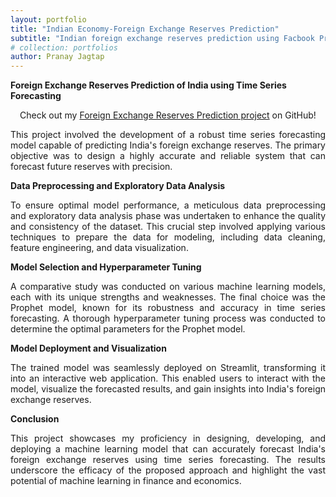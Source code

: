 ```yaml
---
layout: portfolio
title: "Indian Economy-Foreign Exchange Reserves Prediction"
subtitle: "Indian foreign exchange reserves prediction using Facbook Prophet model<br/><img src='/assets/img/IE_fig3.png'>"
# collection: portfolios
author: Pranay Jagtap
---
```


**Foreign Exchange Reserves Prediction of India using Time Series Forecasting**

<p align="center">
  Check out my <a href="https://github.com/PranayJagtap06/ML_Projects/tree/main/Indian%20Economy-Foreign%20Exchange%20Reserves%20Prediction">Foreign Exchange Reserves Prediction project</a> on GitHub!
</p>

<p style="text-align: justify;">
  This project involved the development of a robust time series forecasting model capable of predicting India's foreign exchange reserves. The primary objective was to 
  design a highly accurate and reliable system that can forecast future reserves with precision.
</p>

**Data Preprocessing and Exploratory Data Analysis**

<p style="text-align: justify;">
  To ensure optimal model performance, a meticulous data preprocessing and exploratory data analysis phase was undertaken to enhance the quality and consistency of the dataset. 
  This crucial step involved applying various techniques to prepare the data for modeling, including data cleaning, feature engineering, and data visualization.
</p>

**Model Selection and Hyperparameter Tuning**

<p style="text-align: justify;">
  A comparative study was conducted on various machine learning models, each with its unique strengths and weaknesses. The final choice was the Prophet model, known for its 
  robustness and accuracy in time series forecasting. A thorough hyperparameter tuning process was conducted to determine the optimal parameters for the Prophet model.
</p>

**Model Deployment and Visualization**

<p style="text-align: justify;">
  The trained model was seamlessly deployed on Streamlit, transforming it into an interactive web application. This enabled users to interact with the model, visualize the 
  forecasted results, and gain insights into India's foreign exchange reserves.
</p>

**Conclusion**

<p style="text-align: justify;">
  This project showcases my proficiency in designing, developing, and deploying a machine learning model that can accurately forecast India's foreign exchange reserves using 
  time series forecasting. The results underscore the efficacy of the proposed approach and highlight the vast potential of machine learning in finance and economics.
</p>

